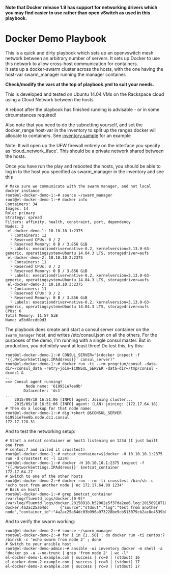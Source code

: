 **Note that Docker release 1.9 has support for networking drivers which you may find easier to use rather than open vSwitch as used in this playbook.**
# Docker Demo Playbook

This is a quick and dirty playbook which sets up an openvswitch mesh
network between an arbitrary number of servers.
It sets up Docker to use this network to allow cross-host
communication for containers.  
It sets up a docker-swarm cluster across the hosts, with the one having the
host-var swarm_manager running the manager container.

**Check/modify the vars at the top of playbook.yml to suit your needs.**

This is developed and tested on Ubuntu 14.04 VMs on the Rackspace cloud 
using a Cloud Network between the hosts.

A reboot after the playbook has finished running is advisable - or in some
circumstances required!

Also note that you need to do the subnetting yourself, and set the
docker_range host-var in the inventory to split up the ranges docker will
allocate to containers. See [inventory.sample](https://github.com/eljrax/docker_demo/blob/master/inventory.sample) for an example

Note: It will open up the UFW firewall entirely on the interface you specify
as 'cloud_network_iface'. This should be a private network shared between the
hosts.

Once you have run the play and rebooted the hosts, you should be able to log in to the host you
specified as swarm_manager in the inventory and see this

```
# Make sure we communicate with the swarm manager, and not local docker instance
root@el-docker-demo-1:~# source ~/swarm_manager
root@el-docker-demo-1:~# docker info
Containers: 34
Images: 14
Role: primary
Strategy: spread
Filters: affinity, health, constraint, port, dependency
Nodes: 3
 el-docker-demo-1: 10.10.10.1:2375
  └ Containers: 12
  └ Reserved CPUs: 0 / 2
  └ Reserved Memory: 0 B / 3.856 GiB
  └ Labels: executiondriver=native-0.2, kernelversion=3.13.0-63-generic, operatingsystem=Ubuntu 14.04.3 LTS, storagedriver=aufs
 el-docker-demo-2: 10.10.10.2:2375
  └ Containers: 11
  └ Reserved CPUs: 0 / 2
  └ Reserved Memory: 0 B / 3.856 GiB
  └ Labels: executiondriver=native-0.2, kernelversion=3.13.0-63-generic, operatingsystem=Ubuntu 14.04.3 LTS, storagedriver=aufs
 el-docker-demo-3: 10.10.10.3:2375
  └ Containers: 11
  └ Reserved CPUs: 0 / 2
  └ Reserved Memory: 0 B / 3.856 GiB
  └ Labels: executiondriver=native-0.2, kernelversion=3.13.0-63-generic, operatingsystem=Ubuntu 14.04.3 LTS, storagedriver=aufs
CPUs: 6
Total Memory: 11.57 GiB
Name: a5bd8ccdb9d3
```

The playbook does create and start a consul server container on the
`swarm_manager` host, and writes /etc/consul.json on all the others. For the
purposes of the demo, I'm running with a single consul master. But in
production, you definitely want at least three!
Do test this, try this:

```
root@el-docker-demo-1:~# CONSUL_SERVER="$(docker inspect -f '{{.NetworkSettings.IPAddress}}' consul_server)"
root@el-docker-demo-1:~# docker run -ti --rm progrium/consul -data-dir=/consul_data -retry-join=$CONSUL_SERVER -data-dir=/tmp/consul -dc=dc1 &
...
==> Consul agent running!
         Node name: '619951e7ee9b'
        Datacenter: 'dc1'
...
    2015/09/18 16:51:06 [INFO] agent: Joining cluster...
    2015/09/18 16:51:06 [INFO] agent: (LAN) joining: [172.17.64.18]
# Then do a lookup for that node name:
root@el-docker-demo-1:~# dig +short @$CONSUL_SERVER 619951e7ee9b.node.dc1.consul
172.17.128.31
```

And to test the networking setup:
```
# Start a netcat container on host1 listening on 1234 (I just built one from
# centos:7 and called it crosstest)
root@el-docker-demo-1:~# netcat_container=$(docker -H 10.10.10.1:2375 run -d crosstest nc -l 1234)
root@el-docker-demo-1:~# docker -H 10.10.10.1:2375 inspect -f '{{.NetworkSettings.IPAddress}}' $netcat_container
172.17.64.27
# Switch to one of the other hosts
root@el-docker-demo-2:~# docker run --rm -ti crosstest /bin/sh -c 'echo test from another node | nc 172.17.64.99 1234'
# Back on host1
root@el-docker-demo-1:~# grep $netcat_container /var/log/fluentd_logs/docker.[0-9]*
/var/log/fluentd_logs/docker.20150918.b52002e5f37da2ee6.log:20150918T180446+0100
docker.4a2ac25a64dc     {"source":"stdout","log":"test from another node","container_id":"4a2ac25a64dc03b996a973228be9cb513079cb2ac8e4539b05a09ca1a310e6a8","container_name":"/elated_torvalds"}
```

And to verify the swarm working:
```
root@el-docker-demo-2:~# source ~/swarm_manager
root@el-docker-demo-2:~# for i in {1..50} ; do docker run -ti centos:7 /bin/sh -c 'echo swarm from node 2' ; done
# Switch to your ansible host
root@el-docker-demo-admin:~# ansible -oi inventory docker -m shell -a "docker ps -a --no-trunc | grep 'from node 2' | wc -l"
el-docker-demo-1.example.com | success | rc=0 | (stdout) 16
el-docker-demo-2.example.com | success | rc=0 | (stdout) 17
el-docker-demo-3.example.com | success | rc=0 | (stdout) 17 
```
